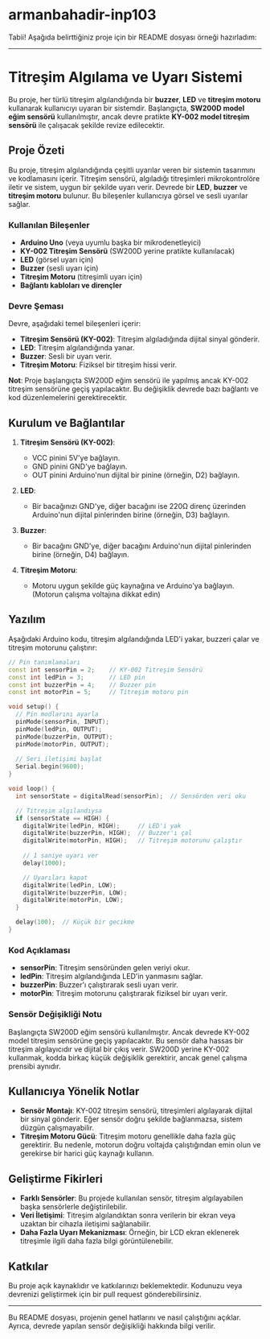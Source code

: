 # armanbahadir-inp103
Tabii! Aşağıda belirttiğiniz proje için bir README dosyası örneği hazırladım:

---

# Titreşim Algılama ve Uyarı Sistemi

Bu proje, her türlü titreşim algılandığında bir **buzzer**, **LED** ve **titreşim motoru** kullanarak kullanıcıyı uyaran bir sistemdir. Başlangıçta, **SW200D model eğim sensörü** kullanılmıştır, ancak devre pratikte **KY-002 model titreşim sensörü** ile çalışacak şekilde revize edilecektir.

## Proje Özeti

Bu proje, titreşim algılandığında çeşitli uyarılar veren bir sistemin tasarımını ve kodlamasını içerir. Titreşim sensörü, algıladığı titreşimleri mikrokontrolöre iletir ve sistem, uygun bir şekilde uyarı verir. Devrede bir **LED**, **buzzer** ve **titreşim motoru** bulunur. Bu bileşenler kullanıcıya görsel ve sesli uyarılar sağlar.

### Kullanılan Bileşenler

- **Arduino Uno** (veya uyumlu başka bir mikrodenetleyici)
- **KY-002 Titreşim Sensörü** (SW200D yerine pratikte kullanılacak)
- **LED** (görsel uyarı için)
- **Buzzer** (sesli uyarı için)
- **Titreşim Motoru** (titreşimli uyarı için)
- **Bağlantı kabloları ve dirençler**

### Devre Şeması

Devre, aşağıdaki temel bileşenleri içerir:

- **Titreşim Sensörü (KY-002)**: Titreşim algıladığında dijital sinyal gönderir.
- **LED**: Titreşim algılandığında yanar.
- **Buzzer**: Sesli bir uyarı verir.
- **Titreşim Motoru**: Fiziksel bir titreşim hissi verir.

**Not**: Proje başlangıçta SW200D eğim sensörü ile yapılmış ancak KY-002 titreşim sensörüne geçiş yapılacaktır. Bu değişiklik devrede bazı bağlantı ve kod düzenlemelerini gerektirecektir.

## Kurulum ve Bağlantılar

1. **Titreşim Sensörü (KY-002)**:
   - VCC pinini 5V'ye bağlayın.
   - GND pinini GND'ye bağlayın.
   - OUT pinini Arduino'nun dijital bir pinine (örneğin, D2) bağlayın.

2. **LED**:
   - Bir bacağınızı GND'ye, diğer bacağını ise 220Ω direnç üzerinden Arduino'nun dijital pinlerinden birine (örneğin, D3) bağlayın.

3. **Buzzer**:
   - Bir bacağını GND'ye, diğer bacağını Arduino'nun dijital pinlerinden birine (örneğin, D4) bağlayın.

4. **Titreşim Motoru**:
   - Motoru uygun şekilde güç kaynağına ve Arduino'ya bağlayın. (Motorun çalışma voltajına dikkat edin)

## Yazılım

Aşağıdaki Arduino kodu, titreşim algılandığında LED'i yakar, buzzeri çalar ve titreşim motorunu çalıştırır:

```cpp
// Pin tanımlamaları
const int sensorPin = 2;    // KY-002 Titreşim Sensörü
const int ledPin = 3;       // LED pin
const int buzzerPin = 4;    // Buzzer pin
const int motorPin = 5;     // Titreşim motoru pin

void setup() {
  // Pin modlarını ayarla
  pinMode(sensorPin, INPUT);
  pinMode(ledPin, OUTPUT);
  pinMode(buzzerPin, OUTPUT);
  pinMode(motorPin, OUTPUT);
  
  // Seri iletişimi başlat
  Serial.begin(9600);
}

void loop() {
  int sensorState = digitalRead(sensorPin);  // Sensörden veri oku

  // Titreşim algılandıysa
  if (sensorState == HIGH) {
    digitalWrite(ledPin, HIGH);     // LED'i yak
    digitalWrite(buzzerPin, HIGH);  // Buzzer'ı çal
    digitalWrite(motorPin, HIGH);   // Titreşim motorunu çalıştır
    
    // 1 saniye uyarı ver
    delay(1000);

    // Uyarıları kapat
    digitalWrite(ledPin, LOW);
    digitalWrite(buzzerPin, LOW);
    digitalWrite(motorPin, LOW);
  }

  delay(100);  // Küçük bir gecikme
}
```

### Kod Açıklaması

- **sensorPin**: Titreşim sensöründen gelen veriyi okur.
- **ledPin**: Titreşim algılandığında LED'in yanmasını sağlar.
- **buzzerPin**: Buzzer'ı çalıştırarak sesli uyarı verir.
- **motorPin**: Titreşim motorunu çalıştırarak fiziksel bir uyarı verir.

### Sensör Değişikliği Notu

Başlangıçta SW200D eğim sensörü kullanılmıştır. Ancak devrede KY-002 model titreşim sensörüne geçiş yapılacaktır. Bu sensör daha hassas bir titreşim algılayıcıdır ve dijital bir çıkış verir. SW200D yerine KY-002 kullanmak, kodda birkaç küçük değişiklik gerektirir, ancak genel çalışma prensibi aynıdır.

## Kullanıcıya Yönelik Notlar

- **Sensör Montajı**: KY-002 titreşim sensörü, titreşimleri algılayarak dijital bir sinyal gönderir. Eğer sensör doğru şekilde bağlanmazsa, sistem düzgün çalışmayabilir.
- **Titreşim Motoru Gücü**: Titreşim motoru genellikle daha fazla güç gerektirir. Bu nedenle, motorun doğru voltajda çalıştığından emin olun ve gerekirse bir harici güç kaynağı kullanın.

## Geliştirme Fikirleri

- **Farklı Sensörler**: Bu projede kullanılan sensör, titreşim algılayabilen başka sensörlerle değiştirilebilir.
- **Veri İletişimi**: Titreşim algılandıktan sonra verilerin bir ekran veya uzaktan bir cihazla iletişimi sağlanabilir.
- **Daha Fazla Uyarı Mekanizması**: Örneğin, bir LCD ekran eklenerek titreşimle ilgili daha fazla bilgi görüntülenebilir.

## Katkılar

Bu proje açık kaynaklıdır ve katkılarınızı beklemektedir. Kodunuzu veya devrenizi geliştirmek için bir pull request gönderebilirsiniz.

---

Bu README dosyası, projenin genel hatlarını ve nasıl çalıştığını açıklar. Ayrıca, devrede yapılan sensör değişikliği hakkında bilgi verilir.
